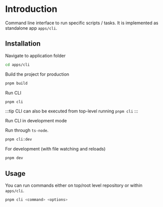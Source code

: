 # Introduction

Command line interface to run specific scripts / tasks. It is implemented as standalone app `apps/cli`.

## Installation

Navigate to application folder

```sh
cd apps/cli
```

Build the project for production

```sh
pnpm build
```

Run CLI

```sh
pnpm cli
```

:::tip
CLI can also be executed from top-level running `pnpm cli`
:::

Run CLI in development mode

Run through `ts-node`.

```sh
pnpm cli:dev
```

For development (with file watching and reloads)

```sh
pnpm dev
```

## Usage

You can run commands either on top/root level repository or within `apps/cli`.

```sh
pnpm cli <command> <options>
```
